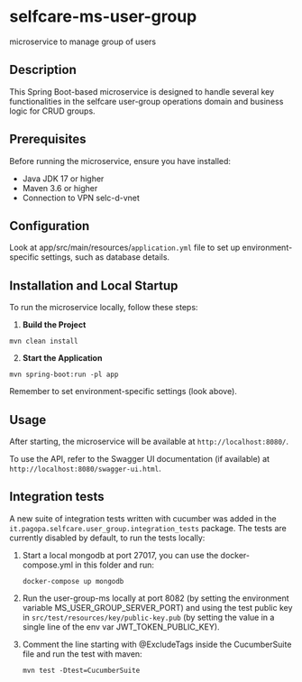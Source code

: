 # selfcare-ms-user-group
microservice to manage group of users 

## Description
This Spring Boot-based microservice is designed to handle several key functionalities in the selfcare user-group operations domain and business logic for CRUD groups.

## Prerequisites
Before running the microservice, ensure you have installed:

- Java JDK 17 or higher
- Maven 3.6 or higher
- Connection to VPN selc-d-vnet

## Configuration
Look at app/src/main/resources/`application.yml` file to set up environment-specific settings, such as database details.

## Installation and Local Startup
To run the microservice locally, follow these steps:

1. **Build the Project**

```shell script
mvn clean install
```

2. **Start the Application**

```shell script
mvn spring-boot:run -pl app
```

Remember to set environment-specific settings (look above).

## Usage
After starting, the microservice will be available at `http://localhost:8080/`.

To use the API, refer to the Swagger UI documentation (if available) at `http://localhost:8080/swagger-ui.html`.

## Integration tests
A new suite of integration tests written with cucumber was added in the `it.pagopa.selfcare.user_group.integration_tests` package.
The tests are currently disabled by default, to run the tests locally:

1. Start a local mongodb at port 27017, you can use the docker-compose.yml in this folder and run:
    ```shell script
    docker-compose up mongodb
    ```

2. Run the user-group-ms locally at port 8082 (by setting the environment variable MS_USER_GROUP_SERVER_PORT) and using the test public key in `src/test/resources/key/public-key.pub`
   (by setting the value in a single line of the env var JWT_TOKEN_PUBLIC_KEY).

3. Comment the line starting with @ExcludeTags inside the CucumberSuite file and run the test with maven:
    ```shell script
   mvn test -Dtest=CucumberSuite
   ```
